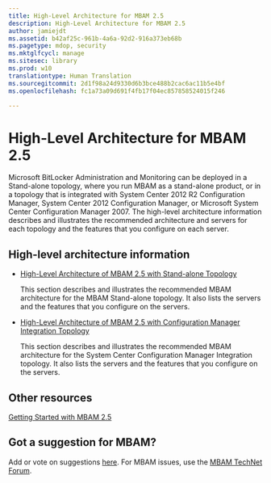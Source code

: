 ```yaml
---
title: High-Level Architecture for MBAM 2.5
description: High-Level Architecture for MBAM 2.5
author: jamiejdt
ms.assetid: b42af25c-961b-4a6a-92d2-916a373eb68b
ms.pagetype: mdop, security
ms.mktglfcycl: manage
ms.sitesec: library
ms.prod: w10
translationtype: Human Translation
ms.sourcegitcommit: 2d1f98a24d9330d6b3bce488b2cac6ac11b5e4bf
ms.openlocfilehash: fc1a73a09d691f4fb17f04ec857858524015f246

---
```



# High-Level Architecture for MBAM 2.5


Microsoft BitLocker Administration and Monitoring can be deployed in a Stand-alone topology, where you run MBAM as a stand-alone product, or in a topology that is integrated with System Center 2012 R2 Configuration Manager, System Center 2012 Configuration Manager, or Microsoft System Center Configuration Manager 2007. The high-level architecture information describes and illustrates the recommended architecture and servers for each topology and the features that you configure on each server.

## High-level architecture information


-   [High-Level Architecture of MBAM 2.5 with Stand-alone Topology](high-level-architecture-of-mbam-25-with-stand-alone-topology.md)

    This section describes and illustrates the recommended MBAM architecture for the MBAM Stand-alone topology. It also lists the servers and the features that you configure on the servers.

-   [High-Level Architecture of MBAM 2.5 with Configuration Manager Integration Topology](high-level-architecture-of-mbam-25-with-configuration-manager-integration-topology.md)

    This section describes and illustrates the recommended MBAM architecture for the System Center Configuration Manager Integration topology. It also lists the servers and the features that you configure on the servers.

## Other resources


[Getting Started with MBAM 2.5](getting-started-with-mbam-25.md)

## Got a suggestion for MBAM?


Add or vote on suggestions [here](http://mbam.uservoice.com/forums/268571-microsoft-bitlocker-administration-and-monitoring). For MBAM issues, use the [MBAM TechNet Forum](https://social.technet.microsoft.com/Forums/home?forum=mdopmbam).

 

 








<!--HONumber=Jun16_HO4-->


